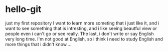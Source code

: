 # hello-git
just my first repository
I want to learn more someting that i just like it, and i want to see something that is intresting, and i like seeing beautful view or people even i can't go or see really. The last, i don't write or say English very long time. I'm not good at English, so i think i need to study English and more things that i didn't know....

